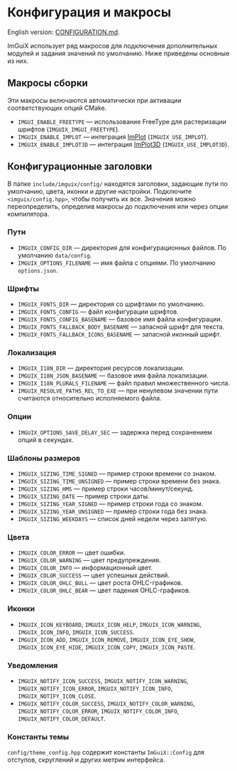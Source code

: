 # Конфигурация и макросы

English version: [CONFIGURATION.md](CONFIGURATION.md).

ImGuiX использует ряд макросов для подключения дополнительных модулей и задания значений по умолчанию. Ниже приведены основные из них.

## Макросы сборки

Эти макросы включаются автоматически при активации соответствующих опций CMake.

- `IMGUI_ENABLE_FREETYPE` — использование FreeType для растеризации шрифтов (`IMGUIX_IMGUI_FREETYPE`).
- `IMGUIX_ENABLE_IMPLOT` — интеграция [ImPlot](https://github.com/epezent/implot) (`IMGUIX_USE_IMPLOT`).
- `IMGUIX_ENABLE_IMPLOT3D` — интеграция [ImPlot3D](https://github.com/jimgries/implot3d) (`IMGUIX_USE_IMPLOT3D`).

## Конфигурационные заголовки

В папке `include/imguix/config/` находятся заголовки, задающие пути по умолчанию, цвета, иконки и другие настройки. Подключите `<imguix/config.hpp>`, чтобы получить их все. Значения можно переопределить, определив макросы до подключения или через опции компилятора.

### Пути

- `IMGUIX_CONFIG_DIR` — директория для конфигурационных файлов. По умолчанию `data/config`.
- `IMGUIX_OPTIONS_FILENAME` — имя файла с опциями. По умолчанию `options.json`.

### Шрифты

- `IMGUIX_FONTS_DIR` — директория со шрифтами по умолчанию.
- `IMGUIX_FONTS_CONFIG` — файл конфигурации шрифтов.
- `IMGUIX_FONTS_CONFIG_BASENAME` — базовое имя файла конфигурации.
- `IMGUIX_FONTS_FALLBACK_BODY_BASENAME` — запасной шрифт для текста.
- `IMGUIX_FONTS_FALLBACK_ICONS_BASENAME` — запасной иконный шрифт.

### Локализация

- `IMGUIX_I18N_DIR` — директория ресурсов локализации.
- `IMGUIX_I18N_JSON_BASENAME` — базовое имя файла локализации.
- `IMGUIX_I18N_PLURALS_FILENAME` — файл правил множественного числа.
- `IMGUIX_RESOLVE_PATHS_REL_TO_EXE` — при ненулевом значении пути считаются относительно исполняемого файла.

### Опции

- `IMGUIX_OPTIONS_SAVE_DELAY_SEC` — задержка перед сохранением опций в секундах.

### Шаблоны размеров

- `IMGUIX_SIZING_TIME_SIGNED` — пример строки времени со знаком.
- `IMGUIX_SIZING_TIME_UNSIGNED` — пример строки времени без знака.
- `IMGUIX_SIZING_HMS` — пример строки часов/минут/секунд.
- `IMGUIX_SIZING_DATE` — пример строки даты.
- `IMGUIX_SIZING_YEAR_SIGNED` — пример строки года со знаком.
- `IMGUIX_SIZING_YEAR_UNSIGNED` — пример строки года без знака.
- `IMGUIX_SIZING_WEEKDAYS` — список дней недели через запятую.

### Цвета

- `IMGUIX_COLOR_ERROR` — цвет ошибки.
- `IMGUIX_COLOR_WARNING` — цвет предупреждения.
- `IMGUIX_COLOR_INFO` — информационный цвет.
- `IMGUIX_COLOR_SUCCESS` — цвет успешных действий.
- `IMGUIX_COLOR_OHLC_BULL` — цвет роста OHLC-графиков.
- `IMGUIX_COLOR_OHLC_BEAR` — цвет падения OHLC-графиков.

### Иконки

- `IMGUIX_ICON_KEYBOARD`, `IMGUIX_ICON_HELP`, `IMGUIX_ICON_WARNING`, `IMGUIX_ICON_INFO`, `IMGUIX_ICON_SUCCESS`.
- `IMGUIX_ICON_ADD`, `IMGUIX_ICON_REMOVE`, `IMGUIX_ICON_EYE_SHOW`, `IMGUIX_ICON_EYE_HIDE`, `IMGUIX_ICON_COPY`, `IMGUIX_ICON_PASTE`.

### Уведомления

- `IMGUIX_NOTIFY_ICON_SUCCESS`, `IMGUIX_NOTIFY_ICON_WARNING`, `IMGUIX_NOTIFY_ICON_ERROR`, `IMGUIX_NOTIFY_ICON_INFO`, `IMGUIX_NOTIFY_ICON_CLOSE`.
- `IMGUIX_NOTIFY_COLOR_SUCCESS`, `IMGUIX_NOTIFY_COLOR_WARNING`, `IMGUIX_NOTIFY_COLOR_ERROR`, `IMGUIX_NOTIFY_COLOR_INFO`, `IMGUIX_NOTIFY_COLOR_DEFAULT`.

### Константы темы

`config/theme_config.hpp` содержит константы `ImGuiX::Config` для отступов, скруглений и других метрик интерфейса.

